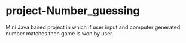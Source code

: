 # project-Number_guessing
Mini Java based project in which if user input and computer generated number matches then game is won by user.
